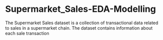 # Supermarket_Sales-EDA-Modelling
The Supermarket Sales dataset is a collection of transactional data related to sales in a supermarket chain. The dataset contains information about each sale transaction
